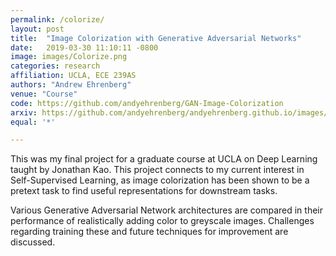 ```yaml
---
permalink: /colorize/
layout: post
title:  "Image Colorization with Generative Adversarial Networks"
date:   2019-03-30 11:10:11 -0800
image: images/Colorize.png
categories: research
affiliation: UCLA, ECE 239AS
authors: "Andrew Ehrenberg"
venue: "Course"
code: https://github.com/andyehrenberg/GAN-Image-Colorization
arxiv: https://github.com/andyehrenberg/andyehrenberg.github.io/images/ECE_Paper.pdf
equal: '*'

---
```


This was my final project for a graduate course at UCLA on Deep Learning taught by Jonathan Kao. This project connects to my current interest in Self-Supervised Learning, as image colorization has been shown to be a
pretext task to find useful representations for downstream tasks.

Various Generative Adversarial Network architectures are compared in their performance of realistically adding color to greyscale images. Challenges regarding training these and future techniques for improvement are discussed.
